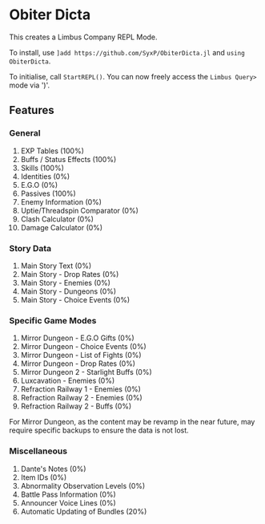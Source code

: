 # Obiter Dicta

This creates a Limbus Company REPL Mode.
 
To install, use `]add https://github.com/SyxP/ObiterDicta.jl` and `using ObiterDicta`.

To initialise, call `StartREPL()`. You can now freely access the `Limbus Query>` mode via ')'.

## Features

### General

1. EXP Tables (100%)
2. Buffs / Status Effects (100%)
3. Skills (100%)
4. Identities (0%)
5. E.G.O (0%)
6. Passives (100%)
7. Enemy Information (0%)
8. Uptie/Threadspin Comparator (0%)
9. Clash Calculator (0%)
10. Damage Calculator (0%)

### Story Data 

1. Main Story Text (0%)
2. Main Story - Drop Rates (0%)
3. Main Story - Enemies (0%)
4. Main Story - Dungeons (0%)
5. Main Story - Choice Events (0%)

### Specific Game Modes

1. Mirror Dungeon - E.G.O Gifts (0%)
2. Mirror Dungeon - Choice Events (0%)
3. Mirror Dungeon - List of Fights (0%)
4. Mirror Dungeon - Drop Rates (0%)
5. Mirror Dungeon 2 - Starlight Buffs (0%)
6. Luxcavation - Enemies (0%)
7. Refraction Railway 1 - Enemies (0%)
8. Refraction Railway 2 - Enemies (0%)
9. Refraction Railway 2 - Buffs (0%)

For Mirror Dungeon, as the content may be revamp in the near future, may require specific backups to ensure the data is not lost.

### Miscellaneous

1. Dante's Notes (0%)
2. Item IDs (0%)
3. Abnormality Observation Levels (0%)
4. Battle Pass Information (0%)
5. Announcer Voice Lines (0%)
6. Automatic Updating of Bundles (20%)
